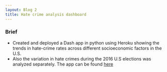 ```yaml
---
layout: Blog 2
title: Hate crime analysis dashboard
---
```


### Brief

* Created and deployed a Dash app in python using Heroku showing the trends in hate-crime rates across different socioeconomic factors in the U.S. 
* Also the variation in hate crimes during the 2016 U.S elections was analyzed separately. The app can be found [here](https://dsci-532-group-103-milestone2.herokuapp.com)
